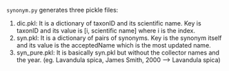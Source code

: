 `synonym.py` generates three pickle files:

1. dic.pkl: It is a dictionary of taxonID and its scientific name. Key is taxonID and its value is [i, scientific name] where i is the index.
2. syn.pkl: It is a dictionary of pairs of synonyms. Key is the synonym itself and its value is the acceptedName which is the most updated name.
3. syn_pure.pkl: It is basically syn.pkl but without the collector names and the year. (eg. Lavandula spica, James Smith, 2000 --> Lavandula spica)
